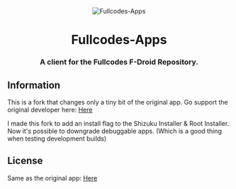 <div align="center">

<img width="" src="app/src/main/res/mipmap-xxxhdpi/ic_launcher_round.png" alt="Fullcodes-Apps" align="center">

# Fullcodes-Apps

### A client for the Fullcodes F-Droid Repository.

<div align="left">

## Information

This is a fork that changes only a tiny bit of the original app.
Go support the original developer here: [Here](https://github.com/Droid-ify/client)

I made this fork to add an install flag to the Shizuku Installer & Root Installer.
Now it's possible to downgrade debuggable apps. (Which is a good thing when testing development builds)

## License

Same as the original app: [Here](https://github.com/Droid-ify/client)
